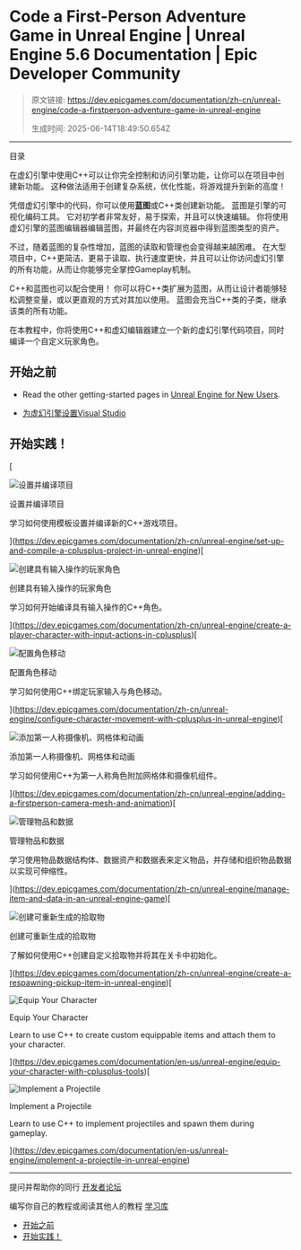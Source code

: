 # Code a First-Person Adventure Game in Unreal Engine | Unreal Engine 5.6 Documentation | Epic Developer Community

> 原文链接: https://dev.epicgames.com/documentation/zh-cn/unreal-engine/code-a-firstperson-adventure-game-in-unreal-engine
> 
> 生成时间: 2025-06-14T18:49:50.654Z

---

目录

在虚幻引擎中使用C++可以让你完全控制和访问引擎功能，让你可以在项目中创建新功能。 这种做法适用于创建复杂系统，优化性能，将游戏提升到新的高度！

凭借虚幻引擎中的代码，你可以使用**蓝图**或C++类创建新功能。 蓝图是引擎的可视化编码工具。 它对初学者非常友好，易于探索，并且可以快速编辑。 你将使用虚幻引擎的蓝图编辑器编辑蓝图，并最终在内容浏览器中得到蓝图类型的资产。

不过，随着蓝图的复杂性增加，蓝图的读取和管理也会变得越来越困难。 在大型项目中，C++更简洁、更易于读取、执行速度更快，并且可以让你访问虚幻引擎的所有功能，从而让你能够完全掌控Gameplay机制。

C++和蓝图也可以配合使用！ 你可以将C++类扩展为蓝图，从而让设计者能够轻松调整变量，或以更直观的方式对其加以使用。 蓝图会充当C++类的子类，继承该类的所有功能。

在本教程中，你将使用C++和虚幻编辑器建立一个新的虚幻引擎代码项目，同时编译一个自定义玩家角色。

## 开始之前

-   Read the other getting-started pages in [Unreal Engine for New Users](https://dev.epicgames.com/documentation/zh-cn/unreal-engine/unreal-engine-for-new-users).
    
-   [为虚幻引擎设置Visual Studio](https://dev.epicgames.com/documentation/zh-cn/unreal-engine/setting-up-visual-studio-development-environment-for-cplusplus-projects-in-unreal-engine?application_version=5.5)
    

## 开始实践！

[

![设置并编译项目](https://dev.epicgames.com/community/api/documentation/image/c49ad177-84e9-4919-9d19-d7f456dfaa8c?resizing_type=fit&width=640&height=640)

设置并编译项目

学习如何使用模板设置并编译新的C++游戏项目。





](https://dev.epicgames.com/documentation/zh-cn/unreal-engine/set-up-and-compile-a-cplusplus-project-in-unreal-engine)[

![创建具有输入操作的玩家角色](https://dev.epicgames.com/community/api/documentation/image/9f7a4571-b47e-4a01-83e5-55831ef59ac0?resizing_type=fit&width=640&height=640)

创建具有输入操作的玩家角色

学习如何开始编译具有输入操作的C++角色。





](https://dev.epicgames.com/documentation/zh-cn/unreal-engine/create-a-player-character-with-input-actions-in-cplusplus)[

![配置角色移动](https://dev.epicgames.com/community/api/documentation/image/b4425fbc-5b34-45b1-ab14-3e51ab875a51?resizing_type=fit&width=640&height=640)

配置角色移动

学习如何使用C++绑定玩家输入与角色移动。





](https://dev.epicgames.com/documentation/zh-cn/unreal-engine/configure-character-movement-with-cplusplus-in-unreal-engine)[

![添加第一人称摄像机、网格体和动画](https://dev.epicgames.com/community/api/documentation/image/1596d350-a3e9-4ec1-a537-f41a07ac32e8?resizing_type=fit&width=640&height=640)

添加第一人称摄像机、网格体和动画

学习如何使用C++为第一人称角色附加网格体和摄像机组件。





](https://dev.epicgames.com/documentation/zh-cn/unreal-engine/adding-a-firstperson-camera-mesh-and-animation)[

![管理物品和数据](https://dev.epicgames.com/community/api/documentation/image/cf498487-79cd-4030-8128-27224b04addd?resizing_type=fit&width=640&height=640)

管理物品和数据

学习使用物品数据结构体、数据资产和数据表来定义物品，并存储和组织物品数据以实现可伸缩性。





](https://dev.epicgames.com/documentation/zh-cn/unreal-engine/manage-item-and-data-in-an-unreal-engine-game)[

![创建可重新生成的拾取物](https://dev.epicgames.com/community/api/documentation/image/47c97195-b038-4e05-8f7f-2481587c40dc?resizing_type=fit&width=640&height=640)

创建可重新生成的拾取物

了解如何使用C++创建自定义拾取物并将其在关卡中初始化。





](https://dev.epicgames.com/documentation/zh-cn/unreal-engine/create-a-respawning-pickup-item-in-unreal-engine)[

![Equip Your Character](https://dev.epicgames.com/community/api/documentation/image/d7ce94e9-285d-4876-b873-3c7728f842fa?resizing_type=fit&width=640&height=640)

Equip Your Character

Learn to use C++ to create custom equippable items and attach them to your character.





](https://dev.epicgames.com/documentation/en-us/unreal-engine/equip-your-character-with-cplusplus-tools)[

![Implement a Projectile](https://dev.epicgames.com/community/api/documentation/image/25ecf04a-ccd5-4507-80d4-446d937d850c?resizing_type=fit&width=640&height=640)

Implement a Projectile

Learn to use C++ to implement projectiles and spawn them during gameplay.





](https://dev.epicgames.com/documentation/en-us/unreal-engine/implement-a-projectile-in-unreal-engine)

* * *

提问并帮助你的同行 [开发者论坛](https://forums.unrealengine.com/categories?tag=unreal-engine)

编写你自己的教程或阅读其他人的教程 [学习库](https://dev.epicgames.com/community/unreal-engine/learning)

-   [开始之前](/documentation/zh-cn/unreal-engine/code-a-firstperson-adventure-game-in-unreal-engine#%E5%BC%80%E5%A7%8B%E4%B9%8B%E5%89%8D)
-   [开始实践！](/documentation/zh-cn/unreal-engine/code-a-firstperson-adventure-game-in-unreal-engine#%E5%BC%80%E5%A7%8B%E5%AE%9E%E8%B7%B5%EF%BC%81)